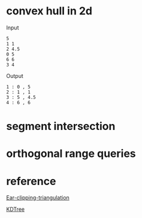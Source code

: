 # convex hull in 2d

Input
```
5
1 1
2 4.5
0 5
6 6
3 4
```

Output
```
1 : 0 , 5
2 : 1 , 1
3 : 5 , 4.5
4 : 6 , 6
```

# segment intersection

# orthogonal range queries

# reference

[Ear-clipping-triangulation](https://github.com/Muzkaw/Ear-clipping-triangulation/tree/master)

[KDTree](https://github.com/crvs/KDTree/tree/master)

